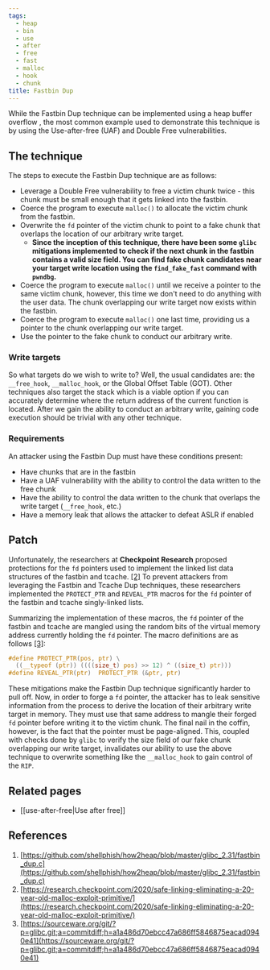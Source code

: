 ```yaml
---
tags:
  - heap
  - bin
  - use
  - after
  - free
  - fast
  - malloc
  - hook
  - chunk
title: Fastbin Dup
---
```


While the Fastbin Dup technique can be implemented using a heap buffer overflow , the most common
example used to demonstrate this technique is by using the Use-after-free (UAF) and Double Free
vulnerabilities.

## The technique

The steps to execute the Fastbin Dup technique are as follows:

- Leverage a Double Free vulnerability to free a victim chunk twice - this chunk must be small
  enough that it gets linked into the fastbin.
- Coerce the program to execute `malloc()` to allocate the victim chunk from the fastbin.
- Overwrite the `fd` pointer of the victim chunk to point to a fake chunk that overlaps the location
  of our arbitrary write target.
  - **Since the inception of this technique, there have been some `glibc` mitigations implemented to
    check if the next chunk in the fastbin contains a valid size field. You can find fake chunk
    candidates near your target write location using the `find_fake_fast` command with `pwndbg`.**
- Coerce the program to execute `malloc()` until we receive a pointer to the same victim chunk,
  however, this time we don't need to do anything with the user data. The chunk overlapping our
  write target now exists within the fastbin.
- Coerce the program to execute `malloc()` one last time, providing us a pointer to the chunk
  overlapping our write target.
- Use the pointer to the fake chunk to conduct our arbitrary write.

### Write targets

So what targets do we wish to write to? Well, the usual candidates are: the `__free_hook`,
`__malloc_hook`, or the Global Offset Table (GOT). Other techniques also target the stack which is a
viable option if you can accurately determine where the return address of the current function is
located. After we gain the ability to conduct an arbitrary write, gaining code execution should be
trivial with any other technique.

### Requirements

An attacker using the Fastbin Dup must have these conditions present:

- Have chunks that are in the fastbin
- Have a UAF vulnerability with the ability to control the data written to the free chunk
- Have the ability to control the data written to the chunk that overlaps the write target
  (`__free_hook`, etc.)
- Have a memory leak that allows the attacker to defeat ASLR if enabled

## Patch

Unfortunately, the researchers at **Checkpoint Research** proposed protections for the `fd` pointers
used to implement the linked list data structures of the fastbin and tcache. [[2]](#references) To
prevent attackers from leveraging the Fastbin and Tcache Dup techniques, these researchers
implemented the `PROTECT_PTR` and `REVEAL_PTR` macros for the `fd` pointer of the fastbin and tcache
singly-linked lists.

Summarizing the implementation of these macros, the `fd` pointer of the fastbin and tcache are
mangled using the random bits of the virtual memory address currently holding the `fd` pointer. The
macro definitions are as follows [[3]](#references):

```c
#define PROTECT_PTR(pos, ptr) \
  ((__typeof (ptr)) ((((size_t) pos) >> 12) ^ ((size_t) ptr)))
#define REVEAL_PTR(ptr)  PROTECT_PTR (&ptr, ptr)
```

These mitigations make the Fastbin Dup technique significantly harder to pull off. Now, in order to
forge a `fd` pointer, the attacker has to leak sensitive information from the process to derive the
location of their arbitrary write target in memory. They must use that same address to mangle their
forged `fd` pointer before writing it to the victim chunk. The final nail in the coffin, however, is
the fact that the pointer must be page-aligned. This, coupled with checks done by `glibc` to verify
the size field of our fake chunk overlapping our write target, invalidates our ability to use the
above technique to overwrite something like the `__malloc_hook` to gain control of the `RIP`.

## Related pages

- [[use-after-free|Use after free]]

## References

1. [https://github.com/shellphish/how2heap/blob/master/glibc_2.31/fastbin_dup.c](https://github.com/shellphish/how2heap/blob/master/glibc_2.31/fastbin_dup.c)
2. [https://research.checkpoint.com/2020/safe-linking-eliminating-a-20-year-old-malloc-exploit-primitive/](https://research.checkpoint.com/2020/safe-linking-eliminating-a-20-year-old-malloc-exploit-primitive/)
3. [https://sourceware.org/git/?p=glibc.git;a=commitdiff;h=a1a486d70ebcc47a686ff5846875eacad0940e41](https://sourceware.org/git/?p=glibc.git;a=commitdiff;h=a1a486d70ebcc47a686ff5846875eacad0940e41)
